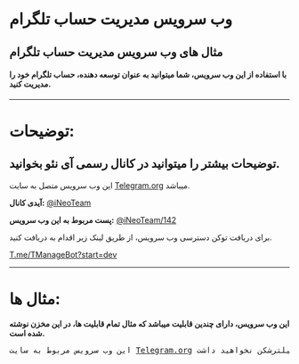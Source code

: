 # وب سرویس مدیریت حساب تلگرام
## مثال های وب سرویس مدیریت حساب تلگرام

<h4>با استفاده از این وب سرویس، شما میتوانید به عنوان توسعه دهنده، حساب تلگرام خود را مدیریت کنید.</h4>

------------------------

# توضیحات:
## توضیحات بیشتر را میتوانید در کانال رسمی آی نئو بخوانید.

این وب سرویس متصل به سایت <a href='https://telegram.org' target='_blank'>Telegram.org</a> میباشد.

<b>آیدی کانال:</b> <a href='https://t.me/iNeoTeam' target='_blank'>@iNeoTeam</a>

<b>پست مربوط به این وب سرویس:</b> <a href='https://t.me/iNeoTeam/142' target='_blank'>@iNeoTeam/142</a>

برای دریافت توکن دسترسی وب سرویس، از طریق لینک زیر اقدام به دریافت کنید.

<a href='https://t.me/tmanagebot?start=dev'>T.me/TManageBot?start=dev</a>

-------------------------

# مثال ها:

<b>این وب سرویس، دارای چندین قابلیت میباشد که مثال تمام قابلیت ها، در این مخزن نوشته شده است.</b>

<pre>این وب سرویس مربوط به سایت <a href='https://telegram.org' target='_blank'>Telegram.org</a> میباشد و برای استفاده از این قابلیت تلگرام، نیازی به ورود به سایت رسمی تلگرام با استفاده از فیلترشکن نخواهید داشت.</pre>
